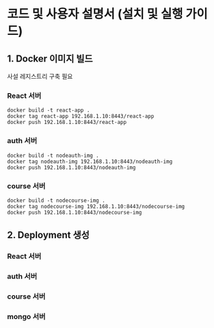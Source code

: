 # 코드 및 사용자 설명서 (설치 및 실행 가이드)

## 1. Docker 이미지 빌드

사설 레지스트리 구축 필요

### React 서버
```
docker build -t react-app .
docker tag react-app 192.168.1.10:8443/react-app
docker push 192.168.1.10:8443/react-app
```

### auth 서버
```
docker build -t nodeauth-img .
docker tag nodeauth-img 192.168.1.10:8443/nodeauth-img
docker push 192.168.1.10:8443/nodeauth-img
```

### course 서버
```
docker build -t nodecourse-img .
docker tag nodecourse-img 192.168.1.10:8443/nodecourse-img
docker push 192.168.1.10:8443/nodecourse-img
```

## 2. Deployment 생성

### React 서버

### auth 서버

### course 서버

### mongo 서버
